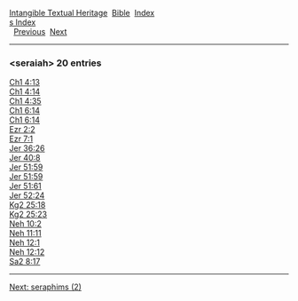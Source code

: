 [Intangible Textual Heritage](../../index)  [Bible](../index) 
[Index](index)   
[s Index](_s_)  
  [Previous](c10018)  [Next](c10020) 

------------------------------------------------------------------------

### &lt;seraiah&gt; 20 entries

[Ch1 4:13](../kjv/ch1004.htm#013)  
[Ch1 4:14](../kjv/ch1004.htm#014)  
[Ch1 4:35](../kjv/ch1004.htm#035)  
[Ch1 6:14](../kjv/ch1006.htm#014)  
[Ch1 6:14](../kjv/ch1006.htm#014)  
[Ezr 2:2](../kjv/ezr002.htm#002)  
[Ezr 7:1](../kjv/ezr007.htm#001)  
[Jer 36:26](../kjv/jer036.htm#026)  
[Jer 40:8](../kjv/jer040.htm#008)  
[Jer 51:59](../kjv/jer051.htm#059)  
[Jer 51:59](../kjv/jer051.htm#059)  
[Jer 51:61](../kjv/jer051.htm#061)  
[Jer 52:24](../kjv/jer052.htm#024)  
[Kg2 25:18](../kjv/kg2025.htm#018)  
[Kg2 25:23](../kjv/kg2025.htm#023)  
[Neh 10:2](../kjv/neh010.htm#002)  
[Neh 11:11](../kjv/neh011.htm#011)  
[Neh 12:1](../kjv/neh012.htm#001)  
[Neh 12:12](../kjv/neh012.htm#012)  
[Sa2 8:17](../kjv/sa2008.htm#017)  

------------------------------------------------------------------------

[Next: seraphims (2)](c10020)

